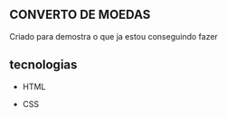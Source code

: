 ## CONVERTO DE MOEDAS

Criado para demostra o que ja estou conseguindo fazer 

## tecnologias 

- HTML
 
 - CSS
